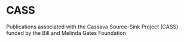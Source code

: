 # CASS
Publications associated with the Cassava Source-Sink Project (CASS) funded by the Bill and Melinda Gates Foundation
